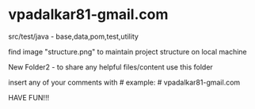 # vpadalkar81-gmail.com
src/test/java - base,data,pom,test,utility

find image "structure.png" to maintain project structure on local machine

New Folder2 - to share any helpful files/content use this folder

insert any of your comments with # 
example: # vpadalkar81-gmail.com


HAVE FUN!!!
